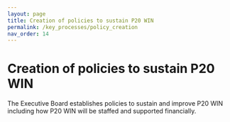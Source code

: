 ```yaml
---
layout: page
title: Creation of policies to sustain P20 WIN	
permalink: /key_processes/policy_creation
nav_order: 14
---
```


# Creation of policies to sustain P20 WIN	

The Executive Board establishes policies to sustain and improve P20 WIN including how P20 WIN will be staffed and supported financially.
